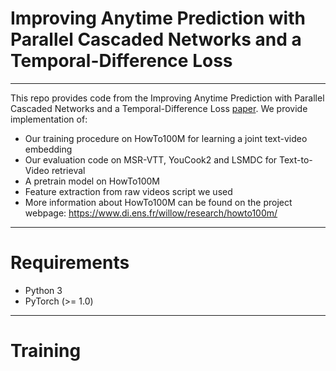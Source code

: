 # Improving Anytime Prediction with Parallel Cascaded Networks and a Temporal-Difference Loss

---

This repo provides code from the Improving Anytime Prediction with Parallel Cascaded Networks and a Temporal-Difference Loss [paper](https://arxiv.org/abs/2102.09808). We provide implementation of:

  * Our training procedure on HowTo100M for learning a joint text-video embedding
  * Our evaluation code on MSR-VTT, YouCook2 and LSMDC for Text-to-Video retrieval
  * A pretrain model on HowTo100M
  * Feature extraction from raw videos script we used
  * More information about HowTo100M can be found on the project webpage: https://www.di.ens.fr/willow/research/howto100m/
  
---

# Requirements
  * Python 3
  * PyTorch (>= 1.0)

---

# Training
